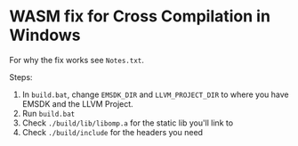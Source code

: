 # WASM fix for Cross Compilation in Windows

For why the fix works see ```Notes.txt```.

Steps:

1. In ```build.bat```, change ```EMSDK_DIR``` and ```LLVM_PROJECT_DIR``` to where you have EMSDK and the LLVM Project.
2. Run ```build.bat```
3. Check ```./build/lib/libomp.a``` for the static lib you'll link to
4. Check ```./build/include``` for the headers you need
